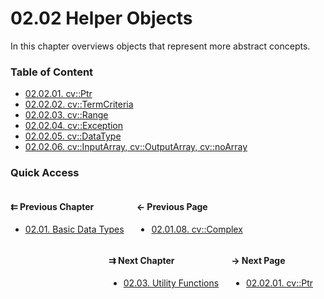 # 02.02 Helper Objects

In this chapter overviews objects that represent more abstract concepts.

### Table of Content

* [02.02.01. cv::Ptr](./01.ptr.md)
* [02.02.02. cv::TermCriteria](./02.termcriteria.md)
* [02.02.03. cv::Range](./03.range.md)
* [02.02.04. cv::Exception](./04.exception.md)
* [02.02.05. cv::DataType](./05.datatype.md)
* [02.02.06. cv::InputArray, cv::OutputArray, cv::noArray](./06.array.md)

### Quick Access

<div class="previous_chapter" style="float:left">

#### &#8647; Previous Chapter

* [02.01. Basic Data Types](./../../02.data_types/01.basics/00.README.md)
</div>

<div class="previous_page" style="float:left;margin-left:20px;margin-right:20px">

#### &#8592; Previous Page

* [02.01.08. cv::Complex](./../../02.data_types/01.basics/08.complex.md)

</div>
<div class="next_page" style="float:right;margin-left:20px;margin-right:20px">

#### &#8594; Next Page

* [02.02.01. cv::Ptr](./../../02.data_types/02.helper_objects/01.ptr.md)

</div>
<div class="next_chapter" style="float:right">

#### &#8649; Next Chapter

* [02.03. Utility Functions](./../../02.data_types/03.utility_functions/00.README.md)

</div>
